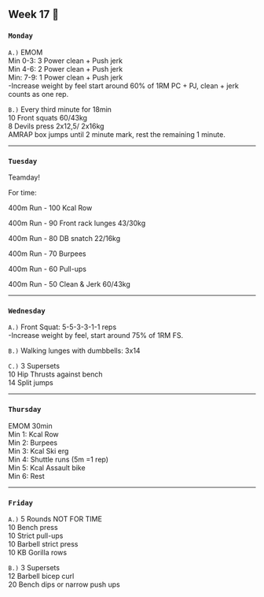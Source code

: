 ## Week 17  :frog:

### `Monday`     
`A.)` EMOM   
Min 0-3: 3 Power clean + Push jerk  
Min 4-6: 2 Power clean + Push jerk    
Min: 7-9: 1 Power clean + Push jerk  
-Increase weight by feel start around 60% of 1RM PC + PJ, clean + jerk counts as one rep.

`B.)` Every third minute for 18min  
10 Front squats 60/43kg  
8 Devils press 2x12,5/ 2x16kg  
AMRAP box jumps until 2 minute mark, rest the remaining 1 minute.  

---
### `Tuesday`

Teamday! 

For time:

400m Run - 100 Kcal Row

400m Run - 90 Front rack lunges 43/30kg

400m Run - 80 DB snatch 22/16kg

400m Run - 70 Burpees 

400m Run - 60 Pull-ups

400m Run - 50 Clean & Jerk 60/43kg 

  
----
### `Wednesday`
`A.)` Front Squat: 5-5-3-3-1-1 reps  
-Increase weight by feel, start around 75% of 1RM FS.

`B.)` Walking lunges with dumbbells: 3x14 

`C.)` 3 Supersets  
10 Hip Thrusts against bench  
14 Split jumps 


----
### `Thursday`  
EMOM 30min  
Min 1: Kcal Row  
Min 2: Burpees  
Min 3: Kcal Ski erg  
Min 4: Shuttle runs (5m =1 rep)  
Min 5: Kcal Assault bike  
Min 6: Rest 

---
### `Friday` 
`A.)` 5 Rounds NOT FOR TIME  
10 Bench press  
10 Strict pull-ups  
10 Barbell strict press  
10 KB Gorilla rows

`B.)` 3 Supersets  
12 Barbell bicep curl  
20 Bench dips or narrow push ups 


